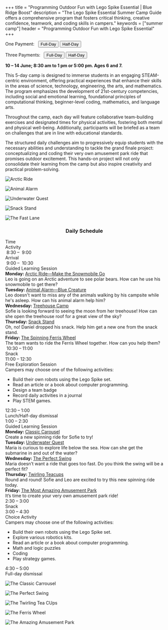 +++
title = "Programming Outdoor Fun with Lego Spike Essential | Blue Ridge Boost"
description = "The Lego Spike Essential Summer Camp Guide offers a comprehensive program that fosters critical thinking, creative confidence, teamwork, and coding skills in campers."
keywords = ["summer camp"]
header = "Programming Outdoor Fun with Lego Spike Essential"
+++

<p></p>

<div class="container">
    <div class="row pb-1">
        <div class="col-4">
            <p> One Payment: &nbsp;
                <a href="https://summer-24-ages-6-to-7-full-day.cheddarup.com"><button class="button-8s" role="button">Full-Day</button></a>  <a href="https://summer-24-ages-6-and-7-half-day.cheddarup.com"><button class="button-8s" role="button">Half-Day</button></a>
            </p>
            <p> Three Payments: &nbsp;
                <a href="https://summer-24-ages-6-and-7-full-day-3-payments.cheddarup.com"><button class="button-8s" role="button">Full-Day</button></a>  <a href="https://summer-24-ages-6-and-7-half-day-3-payments.cheddarup.com"><button class="button-8s" role="button">Half-Day</button></a> <br>
            </p>
        </div>
        <div class="col-8">
            <p><b>10 &ndash; 14 June; 8:30 am to 1 pm or 5:00 pm. Ages 6 and 7.</b></p>
            <p>This 5-day camp is designed to immerse students in an engaging STEAM-centric environment, offering practical experiences that enhance their skills in the areas of science, technology, engineering, the arts, and mathematics. The program emphasizes the development of 21st-century competencies, including social and emotional learning, foundational principles of computational thinking, beginner-level coding, mathematics, and language arts.</p>
            <p>Throughout the camp, each day will feature collaborative team-building exercises and designated times for physical activities, fostering both mental and physical well-being. Additionally, participants will be briefed as a team on challenges that are in line with educational standards.</p>
            <p>The structured daily challenges aim to progressively equip students with the necessary abilities and understanding to tackle the grand finale project: conceptualizing and coding their very own amusement park ride that promises outdoor excitement. This hands-on project will not only consolidate their learning from the camp but also inspire creativity and practical problem-solving.
            </p>
        </div>
    </div>
    <div class="row pb-1">
        <div class="col-3">
            <div class="v-stack p-2">
                <p></p>
                <div><img src="/images/camps/spike-essential-intro/U1L2_web_thumbnail.webp" alt="Arctic Ride" class="img-fluid"> </div>
                <p></p>
                <div><img src="/images/camps/spike-essential-intro/U1L4_web_thumbnail.webp" alt="Animal Alarm" class="img-fluid"> </div>
                <p></p>
                <div><img src="/images/camps/spike-essential-intro/U1L5_web_thumbnail.webp" alt="Underwater Quest" class="img-fluid"> </div>
                <p></p>
                <div><img src="/images/camps/spike-essential-intro/U1L6_web_thumbnail.webp" alt="Snack Stand" class="img-fluid"> </div>
                <p></p>
                <div><img src="/images/camps/spike-essential-intro/U2L1_web_thumbnail.webp" alt="The Fast Lane" class="img-fluid"> </div>
            </div>
        </div>
        <div class="col-6">
            <div class="container p-0 m-0 b-0">
                <h3 align="center">Daily Schedule</h3>
                <div class="row py-1 table-header">
                    <div class="col-2 text-center">Time</div>	
                    <div class="col-10">Activity</div>
                </div>
                <div class="row py-1">
                    <div class="col-2 text-center">&nbsp;8:30 &ndash; &nbsp;9:00</div>
                    <div class="col-10">Arrival</div>
                </div>
                <div class="row py-1 table-dark-row">
                    <div class="col-2 text-center">&nbsp;9:00 &ndash; &nbsp;10:30	</div>
                    <div class="col-10 ">Guided Learning Session<br>
                        <b>Monday: </b> <a href="https://education.lego.com/en-us/lessons/spikeessential-great-adventures/spikeessential-arctic-ride/">Arctic Ride—Make the Snowmobile Go</a> <br>
                        Leo is going on an Arctic adventure to see polar bears. How can he use his snowmobile to get there?<br>
                        <b>Tuesday: </b><a href="https://education.lego.com/en-us/lessons/spikeessential-great-adventures/spikeessential-animal-alarm/">Animal Alarm—Blue Creature</a><br>
                        Leo doesn't want to miss any of the animals walking by his campsite while he's asleep. How can his animal alarm help him?<br>
                        <b>Wednesday: </b><a href="https://education.lego.com/en-us/lessons/spikeessential-great-adventures/spikeessential-treehouse-camp/">Treehouse Camp</a><br>
                        Sofie is looking forward to seeing the moon from her treehouse! How can she open the treehouse roof for a great view of the sky?<br>
                        <b>Thursday: </b><a href="https://education.lego.com/en-us/lessons/spikeessential-amazing-amusement-park/spikeessential-snack-stand/">Snack Stand</a><br>
                        Oh, no! Daniel dropped his snack. Help him get a new one from the snack stand.<br>
                        <b>Friday: </b><a href="https://education.lego.com/en-us/lessons/spikeessential-amazing-amusement-park/spikeessential-the-spinning-ferris-wheel/">The Spinning Ferris Wheel</a><br>
                        The team wants to ride the Ferris Wheel together. How can you help them?
                    </div>
                </div>
                <div class="row py-1">
                    <div class="col-2 text-center">&nbsp;10:30 &ndash; 11:00 </div>
                    <div class="col-10">Snack</div>
                </div>
                <div class="row py-1 table-dark-row">
                    <div class="col-2 text-center">11:00 &ndash; 12:30</div>	
                    <div class="col-10">Free Exploration Session <br>
                    Campers may choose one of the following activities:
                    <ul>
                        <li>Build their own robots using the Lego Spike set.</li>
                        <li>Read an article or a book about computer programming.</li>
                        <li>Design a team badge</li>
                        <li>Record daily activities in a journal</li>
                        <li>Play STEM games.</li>
                    </ul>
                    </div>
                </div>
                <div class="row py-1">
                    <div class="col-2 text-center">12:30 &ndash; 1:00</div>
                    <div class="col-10">Lunch/Half-day dismissal</div>
                </div>
                <div class="row py-1 table-dark-row">
                    <div class="col-2 text-center">1:00 &ndash; 2:30</div>	
                    <div class="col-10">Guided Learning Session<br>
                        <b>Monday: </b><a href="https://education.lego.com/en-us/lessons/spikeessential-amazing-amusement-park/spikeessential-classic-carousel/">Classic Carousel</a><br>
                        Create a new spinning ride for Sofie to try!<br>
                        <b>Tuesday: </b><a href="https://education.lego.com/en-us/lessons/spikeessential-great-adventures/spikeessential-underwater-quest/">Underwater Quest</a><br>
                        Maria is curious to explore life below the sea. How can she get the submarine in and out of the water?<br>
                        <b>Wednesday: </b><a href="https://education.lego.com/en-us/lessons/spikeessential-amazing-amusement-park/spikeessential-the-perfect-swing/">The Perfect Swing</a><br>
                        Maria doesn’t want a ride that goes too fast. Do you think the swing will be a perfect fit?<br>
                        <b>Thursday: </b><a href="https://education.lego.com/en-us/lessons/spikeessential-amazing-amusement-park/spikeessential-twirling-teacups/">Twirling Teacups</a><br>
                        Round and round! Sofie and Leo are excited to try this new spinning ride today.<br>
                        <b>Friday: </b><a href="https://education.lego.com/en-us/lessons/spikeessential-amazing-amusement-park/spikeessential-the-most-amazing-amusement-park/">The Most Amazing Amusement Park</a><br>
                        It’s time to create your very own amusement park ride!
                    </div>
                </div>
                <div class="row py-1">
                    <div class="col-2 text-center">2:30 &ndash; 3:00</div>	
                    <div class="col-10">Snack</div>
                </div>
                <div class="row py-1 table-dark-row">
                    <div class="col-2 text-center">3:00  &ndash;  4:30	</div>
                    <div class="col-10">Choice Activity<br>
                    Campers may choose one of the following activities:
                    <ul>
                        <li>Build their own robots using the Lego Spike set.</li>
                        <li>Explore various robotics kits.</li>
                        <li>Read an article or a book about computer programming.</li>
                        <li>Math and logic puzzles</li>
                        <li>Coding</li>
                        <li>Play strategy games.</li>
                    </ul>
                    </div>
                </div>
                <div class="row py-1">
                    <div class="col-2 text-center">4:30  &ndash;  5:00	</div>
                    <div class="col-10">Full-day dismissal</div>
                </div>
            </div>
        </div>
        <div class="col-3">
            <div class="v-stack p-2">
                <p></p>
                <div><img src="/images/camps/spike-essential-intro/U2L2_web_thumbnail.webp" alt="The Classic Carrousel" class="img-fluid"> </div>
                <p></p>
                <div><img src="/images/camps/spike-essential-intro/U2L3_web_thumbnail.webp" alt="The Perfect Swing" class="img-fluid"> </div>
                <p></p>
                <div><img src="/images/camps/spike-essential-intro/U2L4_web_thumbnail.webp" alt="The Twirling Tea CUps" class="img-fluid"> </div>
                <p></p>
                <div><img src="/images/camps/spike-essential-intro/U2L6_web_thumbnail.webp" alt="The Ferris Wheel" class="img-fluid"> </div>
                <p></p>
                <div><img src="/images/camps/spike-essential-intro/U2L7_web_thumbnail.webp" alt="The Amazing Amusement Park" class="img-fluid"> </div>
            </div>
        </div>
        </div> <!-- inner container -->
    </div>
</div> <!-- outer container -->